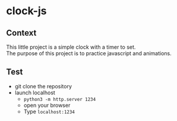 # clock-js

## Context
This little project is a simple clock with a timer to set.
<br />
The purpose of this project is to practice javascript and animations.

## Test
* git clone the repository
* launch localhost
  * ``python3 -m http.server 1234``
  * open your browser
  * Type ``localhost:1234``
